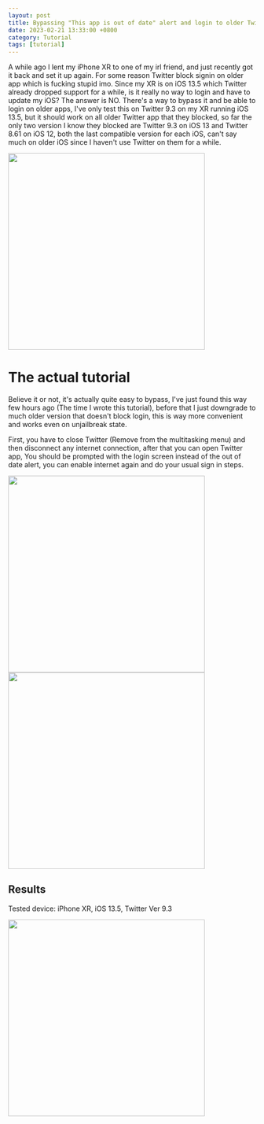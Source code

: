 ```yaml
---
layout: post
title: Bypassing "This app is out of date" alert and login to older Twitter App.
date: 2023-02-21 13:33:00 +0800
category: Tutorial
tags: [tutorial]
---
```

A while ago I lent my iPhone XR to one of my irl friend, and just recently got it back and set it up again. For some reason Twitter block signin on older app which is fucking stupid imo. Since my XR is on iOS 13.5 which Twitter already dropped support for a while, is it really no way to login and have to update my iOS? The answer is NO. There's a way to bypass it and be able to login on older apps, I've only test this on Twitter 9.3 on my XR running iOS 13.5, but it should work on all older Twitter app that they blocked, so far the only two version I know they blocked are Twitter 9.3 on iOS 13 and Twitter 8.61 on iOS 12, both the last compatible version for each iOS, can't say much on older iOS since I haven't use Twitter on them for a while.

<img src="{{ site.baseurl }}/images/20230221_TwitterBypass/OOD_Alert.png" width="400"/>

# The actual tutorial
Believe it or not, it's actually quite easy to bypass, I've just found this way few hours ago (The time I wrote this tutorial), before that I just downgrade to much older version that doesn't block login, this is way more convenient and works even on unjailbreak state.

First, you have to close Twitter (Remove from the multitasking menu) and then disconnect any internet connection, after that you can open Twitter app, You should be prompted with the login screen instead of the out of date alert, you can enable internet again and do your usual sign in steps.

<img src="{{ site.baseurl }}/images/20230221_TwitterBypass/Login_Screen_1.png" width="400"/>
<img src="{{ site.baseurl }}/images/20230221_TwitterBypass/Login_Screen_2.png" width="400"/>

## Results

Tested device: iPhone XR, iOS 13.5, Twitter Ver 9.3

<img src="{{ site.baseurl }}/images/20230221_TwitterBypass/Twitter_Ver.png" width="400"/>